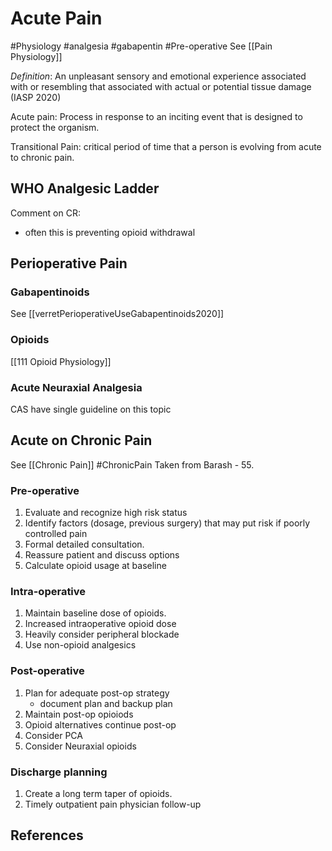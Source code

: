 # Acute Pain
#Physiology #analgesia #gabapentin
#Pre-operative 
See [[Pain Physiology]]

*Definition*: An unpleasant sensory and emotional experience associated with or resembling that associated with actual or potential tissue damage (IASP 2020) 

Acute pain: Process in response to an inciting event that is designed to protect the organism.

Transitional Pain: critical period of time that a person is evolving from acute to chronic pain.

## WHO Analgesic Ladder

Comment on CR:

- often this is preventing opioid withdrawal
## Perioperative Pain

### Gabapentinoids
See [[verretPerioperativeUseGabapentinoids2020]]
### Opioids 

[[111 Opioid Physiology]]


### Acute Neuraxial Analgesia
CAS have single guideline on this topic
## Acute on Chronic Pain
See [[Chronic Pain]] #ChronicPain 
Taken from Barash - 55.
### Pre-operative
1. Evaluate and recognize high risk status
2. Identify factors (dosage, previous surgery) that may put risk if poorly controlled pain
3. Formal detailed consultation.
4. Reassure patient and discuss options
5. Calculate opioid usage at baseline
### Intra-operative
1. Maintain baseline dose of opioids.
2. Increased intraoperative opioid dose
3. Heavily consider peripheral blockade
4. Use non-opioid analgesics
### Post-operative
1. Plan for adequate post-op strategy
	- document plan and backup plan
2. Maintain post-op opioiods
3. Opioid alternatives continue post-op
4. Consider PCA
5. Consider Neuraxial opioids
### Discharge planning
1. Create a long term taper of opioids.
2. Timely outpatient pain physician follow-up
## References
[^1]: Chapter 55, Barash
[^2]:CAS Guidlines
[^3]:
[^4]: